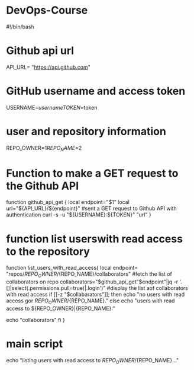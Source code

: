 # DevOps-Course
#!/bin/bash
# Github api url
API_URL= "https://api.github.com"
# GitHub username and access token
USERNAME=$username
TOKEN=$token
# user and repository information
REPO_OWNER=$1
REPO_NAME=$2
# Function to make a GET request to the Github API
function github_api_get {
  local endpoint="$1"
  local url="${API_URL}/${endpoint}"
  #sent a GET request to Github API with authentication
  curl -s -u "${USERNAME}:${TOKEN}" "url"
}
# function list userswith read access to the repository
function list_users_with_read_access{
 local endpoint= "repos/${REPO_OWNER}/${REPO_NAME}/collaborators"
 #fetch the list of collaborators on repo
 collaborators="$github_api_get"$endpoint"|jq -r '.[]|select(.permissions.pull=true)|.login')"
 #display the list aof collaborators with read access
 if [[-z "$collabarators"]]; then 
   echo "no users with read access gor ${REPO_OWNER}/${REPO_NAME}."
 else
   echo "users with read access to ${REPO_OWNER}|{REPO_NAME}:"
   
   echo "collaborators"
 fi
}
# main script 
 echo "listing users with read access to ${REPO_OWNER}/${REPO_NAME}..."

 
